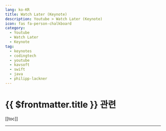 ```yaml
---
lang: ko-KR
title: Watch Later (Keynote)
description: Youtube > Watch Later (Keynote)
icon: fas fa-person-chalkboard
category: 
  - Youtube
  - Watch Later
  - Keynote
tag: 
  - keynotes
  - codingtech
  - youtube
  - kavsoft
  - swift
  - java
  - philipp-lackner
---
```


# {{ $frontmatter.title }} 관련

[[toc]]

---

<MyYouTubeItems jsonName="yu-woowatech" /><!-- 우아한테크 -->
<MyYouTubeItems jsonName="yu-NHNCloud" /><!-- NHN Cloud -->
<MyYouTubeItems jsonName="yu-linedevlog" /><!-- 라인개발실록 -->
<MyYouTubeItems jsonName="yu-CodingTech" /><!-- Coding Tech -->
<MyYouTubeItems jsonName="yu-user-nf9gd7uz9s" /><!-- 코드스쿼드 -->
<MyYouTubeItems jsonName="yu-tmax" /><!-- 티맥스 -->
<MyYouTubeItems jsonName="yu-Kotlin" /><!-- Kotlin By JetBrains -->
<MyYouTubeItems jsonName="yu-intellijidea" /><!-- IntelliJ IDEA -->
<MyYouTubeItems jsonName="yu-JetBrainsTV" /><!-- JetbrainsTV -->
<MyYouTubeItems jsonName="yu-AndroidDevelopers" /><!-- Android Developers -->
<MyYouTubeItems jsonName="yu-DroidconParis" /><!-- Android Makers -->
<MyYouTubeItems jsonName="yu-SpringIOConference" /><!-- Spring I/O -->
<MyYouTubeItems jsonName="yu-virtualJUG" /><!-- v JUG -->
<MyYouTubeItems jsonName="yu-IBMTechnology" /><!-- IBM Technology -->
<MyYouTubeItems jsonName="yu-DockerInc" /><!-- Docker -->
<MyYouTubeItems jsonName="yu-MongoDB" /><!-- MongoDB -->
<MyYouTubeItems jsonName="yu-strvcom" /><!-- STRV -->
<MyYouTubeItems jsonName="yu-EsriEvents" /><!-- Esri Events -->
<MyYouTubeItems jsonName="yu-esri_arcgis" /><!-- ArcGIS -->
<MyYouTubeItems jsonName="yu-cncf" /><!-- CNCF -->
<MyYouTubeItems jsonName="yu-unity" /><!-- Unity -->
<MyYouTubeItems jsonName="yu-MicrosoftDeveloper" /><!-- Microsoft Developer -->
<MyYouTubeItems jsonName="yu-visualstudio" /><!-- Microsoft Visual Studio -->
<MyYouTubeItems jsonName="yu-MicrosoftPowerBI" /><!-- Microsoft Power BI -->
<MyYouTubeItems jsonName="yu-MicrosoftIgnite" /><!-- Microsoft Ignite -->
<MyYouTubeItems jsonName="yu-NetflixEngineering" />
<MyYouTubeItems jsonName="yu-redhatkorea2558" /><!-- Red Hat Korea -->
<MyYouTubeItems jsonName="yu-SKplanetTacademy" /><!-- SKplanet Tacademy -->
<MyYouTubeItems jsonName="yu-SKplanetRD" /><!-- SKplanetRD -->
<MyYouTubeItems jsonName="yu-SKTelecomTdevelopers" /><!-- SK open API -->
<MyYouTubeItems jsonName="yu-googlecloudtech" /><!-- Google Cloud Tech -->
<MyYouTubeItems jsonName="yu-Firebase" /><!-- Firebase -->
<MyYouTubeItems jsonName="yu-XojoInc" /><!-- Xojo -->
<MyYouTubeItems jsonName="yu-Bisqwit" /><!-- Bisqwit -->
<MyYouTubeItems jsonName="yu-FacebookOpenSource" /><!-- Meta Open Source -->
<MyYouTubeItems jsonName="yu-softwarecraftsmanshipluxem8137" />
<MyYouTubeItems jsonName="yu-GOTO-" /><!-- GOTO Conferences -->
<MyYouTubeItems jsonName="yu-OracleKorea" /><!-- Oracle Korea -->
<MyYouTubeItems jsonName="yu-ndc" /><!-- NDC Conferences-->
<MyYouTubeItems jsonName="yu-vmwarecloudnativeapps816" /><!-- VMware Cloud Native Apps -->
<MyYouTubeItems jsonName="yu-qiskit" /><!-- Qiskit -->
<MyYouTubeItems jsonName="yu-hackaday" /><!-- HACKADAY -->
<MyYouTubeItems jsonName="yu-Pusher_realtime" /><!-- Pusher -->
<MyYouTubeItems jsonName="yu-infoq" /><!-- InfoQ -->
<MyYouTubeItems jsonName="yu-BeJScommunity" /><!-- BeJS -->
<MyYouTubeItems jsonName="yu-codeonthebeach" /><!-- Code on the Beach -->
<MyYouTubeItems jsonName="yu-opensourceconsulting-7382" /><!-- Open Source Consulting - 오픈소스컨설팅 -->
<MyYouTubeItems jsonName="yu-startupkaist5779" /><!-- Startup KAIST -->
<MyYouTubeItems jsonName="yu-okky4271" /><!-- OKKY -->
<MyYouTubeItems jsonName="yu-Confreaks" /><!-- Confreaks -->
<MyYouTubeItems jsonName="yu-lgsw" /><!-- Software in LG -->
<MyYouTubeItems jsonName="yu-HackerOneTV" /><!-- HackerOne -->
<MyYouTubeItems jsonName="yu-coupangreveal1172" /><!-- CoupangReveal -->
<MyYouTubeItems jsonName="yu-gdgsongdo1690" /><!-- GDGSongDo -->
<MyYouTubeItems jsonName="yu-conf42" /><!-- Conf42 -->
<MyYouTubeItems jsonName="yu-LeadDev" /><!-- LeadDev -->
<MyYouTubeItems jsonName="yu-MetaDevelopers" /><!-- Meta Developers -->
<MyYouTubeItems jsonName="yu-_wearedevs" /><!-- WeAreDevelopers -->
<MyYouTubeItems jsonName="yu-daangntech" /><!-- 당근테크 -->
<MyYouTubeItems jsonName="yu-programmerschannel" /><!-- programmers -->
<MyYouTubeItems jsonName="yu-ExpertZone" /><!-- Microsoft ExpertZone North America -->
<MyYouTubeItems jsonName="yu-lgcnstube" /><!-- LG CNS -->
<MyYouTubeItems jsonName="yu-gdscsookmyung" /><!-- Google Developer Student Club Sookmyung -->
<MyYouTubeItems jsonName="yu-xebiafunctional" /><!-- Xebia Functional (formerly 47 Degrees) -->
<MyYouTubeItems jsonName="yu-gdgosijek5328" /><!-- GDG Osijek -->
<MyYouTubeItems jsonName="yu-gdgjohannesburg8669" /><!-- GDG Johannesburg -->
<MyYouTubeItems jsonName="yu-FireEyeKorea" /><!-- FireEye Korea -->
<MyYouTubeItems jsonName="yu-DEFCONConference" /><!-- DEFCONConference -->
<MyYouTubeItems jsonName="yu-user-zj8mp6sv6s" /><!-- 블록체인포럼-김기흥 -->
<MyYouTubeItems jsonName="yu-JSlaArchives" /><!-- js.la -->
<MyYouTubeItems jsonName="yu-JNationConf" /><!-- JNation -->
<MyYouTubeItems jsonName="yu-rsaorg" /><!-- RSA -->
<MyYouTubeItems jsonName="yu-GNMUplat" /><!-- GNMU 네트워크마케팅대학 -->
<MyYouTubeItems jsonName="yu-kakaobrain" /><!-- kakaobrain -->
<MyYouTubeItems jsonName="yu-VoxxedDaysLuxembourg" /><!-- Voxxed Days Luxembourg -->
<MyYouTubeItems jsonName="yu-programmersdevcourse" /><!-- 프로그래머스 데브코스 -->
<MyYouTubeItems jsonName="yu-rustlabconference3671" /><!-- RustLab Conference -->
<MyYouTubeItems jsonName="yu-CodeEurope" /><!-- Code Europe -->
<MyYouTubeItems jsonName="yu-linuxconfau2010" /> <!-- Linux.conf.au 2010 -- Wellington, New Zealand -->
<MyYouTubeItems jsonName="yu-11TechTalk" /><!-- 11번가 TechTalk -->
<MyYouTubeItems jsonName="yu-devmento" /><!-- 데브멘토(Devmento : Real IT Portal) -->
<MyYouTubeItems jsonName="yu-SamsungNewsroom" /><!-- 삼성전자 뉴스룸 [Samsung Newsroom] -->
<MyYouTubeItems jsonName="yu-wasmio" /><!-- WASM I/O -->
<MyYouTubeItems jsonName="yu-Google" /><!-- Google -->
<MyYouTubeItems jsonName="yu-toss_securities" /><!-- 토스증권 -->
<MyYouTubeItems jsonName="yu-theBankofKoreakr" /><!-- 한국은행 -->
<MyYouTubeItems jsonName="yu-sktechsummit" /><!-- SK TECH SUMMIT -->
<MyYouTubeItems jsonName="yu-Gdconf" /><!-- GDC -->
<MyYouTubeItems jsonName="yu-ElixirAustralia" /><!-- Elixir Australia -->
<MyYouTubeItems jsonName="yu-openuk_uk" /><!-- OpenUK -->
<MyYouTubeItems jsonName="yu-kakaotech" /><!-- kakao tech -->
<MyYouTubeItems jsonName="yu-golangkorea8237" /><!-- Golang Korea -->
<MyYouTubeItems jsonName="yu-JSWORLDConference" /><!-- JSWORLD Conference -->

<TagLinks />
